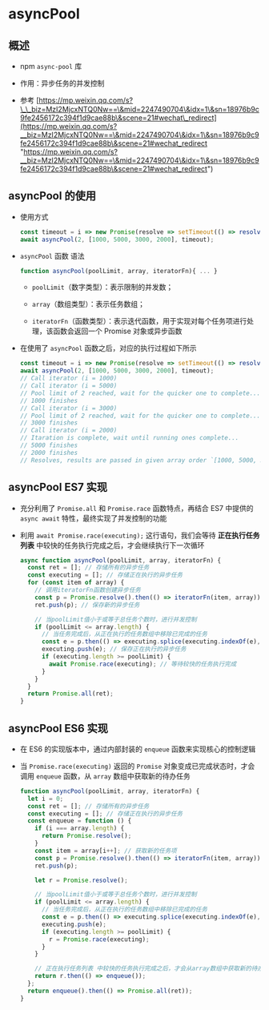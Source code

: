 # asyncPool

## 概述

+ npm `async-pool` 库

+ 作用：异步任务的并发控制

+ 参考 [https://mp.weixin.qq.com/s?\_\_biz=MzI2MjcxNTQ0Nw==\&mid=2247490704\&idx=1\&sn=18976b9c9fe2456172c394f1d9cae88b\&scene=21#wechat\_redirect](https://mp.weixin.qq.com/s?__biz=MzI2MjcxNTQ0Nw==\&mid=2247490704\&idx=1\&sn=18976b9c9fe2456172c394f1d9cae88b\&scene=21#wechat_redirect "https://mp.weixin.qq.com/s?__biz=MzI2MjcxNTQ0Nw==\&mid=2247490704\&idx=1\&sn=18976b9c9fe2456172c394f1d9cae88b\&scene=21#wechat_redirect")

## asyncPool 的使用

+ 使用方式

    ```js
    const timeout = i => new Promise(resolve => setTimeout(() => resolve(i), i));
    await asyncPool(2, [1000, 5000, 3000, 2000], timeout);
    ```

+ `asyncPool` 函数 语法

    ```js
    function asyncPool(poolLimit, array, iteratorFn){ ... }
    ```

  + `poolLimit`（数字类型）：表示限制的并发数；

  + `array`（数组类型）：表示任务数组；

  + `iteratorFn`（函数类型）：表示迭代函数，用于实现对每个任务项进行处理，该函数会返回一个 Promise 对象或异步函数

+ 在使用了 `asyncPool` 函数之后，对应的执行过程如下所示

    ```js
    const timeout = i => new Promise(resolve => setTimeout(() => resolve(i), i));
    await asyncPool(2, [1000, 5000, 3000, 2000], timeout);
    // Call iterator (i = 1000)
    // Call iterator (i = 5000)
    // Pool limit of 2 reached, wait for the quicker one to complete...
    // 1000 finishes
    // Call iterator (i = 3000)
    // Pool limit of 2 reached, wait for the quicker one to complete...
    // 3000 finishes
    // Call iterator (i = 2000)
    // Itaration is complete, wait until running ones complete...
    // 5000 finishes
    // 2000 finishes
    // Resolves, results are passed in given array order `[1000, 5000, 3000, 2000]`.
    ```

## asyncPool ES7 实现

+ 充分利用了 `Promise.all` 和 `Promise.race` 函数特点，再结合 ES7 中提供的 `async await` 特性，最终实现了并发控制的功能

+ 利用 `await Promise.race(executing);` 这行语句，我们会等待 **正在执行任务列表** 中较快的任务执行完成之后，才会继续执行下一次循环

    ```js
    async function asyncPool(poolLimit, array, iteratorFn) {
      const ret = []; // 存储所有的异步任务
      const executing = []; // 存储正在执行的异步任务
      for (const item of array) {
        // 调用iteratorFn函数创建异步任务
        const p = Promise.resolve().then(() => iteratorFn(item, array));
        ret.push(p); // 保存新的异步任务

        // 当poolLimit值小于或等于总任务个数时，进行并发控制
        if (poolLimit <= array.length) {
          // 当任务完成后，从正在执行的任务数组中移除已完成的任务
          const e = p.then(() => executing.splice(executing.indexOf(e), 1));
          executing.push(e); // 保存正在执行的异步任务
          if (executing.length >= poolLimit) {
            await Promise.race(executing); // 等待较快的任务执行完成
          }
        }
      }
      return Promise.all(ret);
    }
    ```

## asyncPool ES6 实现

+ 在 ES6 的实现版本中，通过内部封装的 `enqueue` 函数来实现核心的控制逻辑

+ 当 `Promise.race(executing)` 返回的 `Promise` 对象变成已完成状态时，才会调用 `enqueue` 函数，从 `array` 数组中获取新的待办任务

    ```js
    function asyncPool(poolLimit, array, iteratorFn) {
      let i = 0;
      const ret = []; // 存储所有的异步任务
      const executing = []; // 存储正在执行的异步任务
      const enqueue = function () {
        if (i === array.length) {
          return Promise.resolve();
        }
        const item = array[i++]; // 获取新的任务项
        const p = Promise.resolve().then(() => iteratorFn(item, array));
        ret.push(p);

        let r = Promise.resolve();

        // 当poolLimit值小于或等于总任务个数时，进行并发控制
        if (poolLimit <= array.length) {
          // 当任务完成后，从正在执行的任务数组中移除已完成的任务
          const e = p.then(() => executing.splice(executing.indexOf(e), 1));
          executing.push(e);
          if (executing.length >= poolLimit) {
            r = Promise.race(executing);
          }
        }

        // 正在执行任务列表 中较快的任务执行完成之后，才会从array数组中获取新的待办任务
        return r.then(() => enqueue());
      };
      return enqueue().then(() => Promise.all(ret));
    }
    ```
